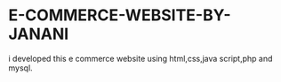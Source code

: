 # E-COMMERCE-WEBSITE-BY-JANANI
i developed this e commerce website using html,css,java script,php and mysql.
